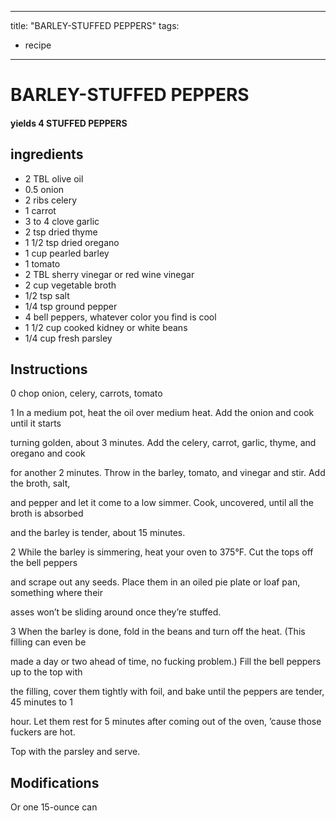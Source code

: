 
---
title: "BARLEY-STUFFED PEPPERS"
tags:
  - recipe
---
# BARLEY-STUFFED PEPPERS



#### yields  4 STUFFED PEPPERS


## ingredients
* 2 TBL olive oil 
* 0.5 onion 
* 2 ribs celery 
* 1 carrot 
* 3 to 4 clove garlic 
* 2 tsp dried thyme 
* 1 1/2 tsp dried oregano 
* 1 cup pearled barley 
* 1 tomato 
* 2 TBL sherry vinegar or red wine vinegar 
* 2 cup vegetable broth 
* 1/2 tsp salt 
* 1/4 tsp ground pepper 
* 4 bell peppers, whatever color you find is cool 
* 1 1/2 cup cooked kidney or white beans 
* 1/4 cup fresh parsley 



## Instructions
0 chop onion, celery, carrots, tomato

1 In a medium pot, heat the oil over medium heat. Add the onion and cook until it starts

turning golden, about 3 minutes. Add the celery, carrot, garlic, thyme, and oregano and cook

for another 2 minutes. Throw in the barley, tomato, and vinegar and stir. Add the broth, salt,

and pepper and let it come to a low simmer. Cook, uncovered, until all the broth is absorbed

and the barley is tender, about 15 minutes.

2 While the barley is simmering, heat your oven to 375°F. Cut the tops off the bell peppers

and scrape out any seeds. Place them in an oiled pie plate or loaf pan, something where their

asses won’t be sliding around once they’re stuffed.

3 When the barley is done, fold in the beans and turn off the heat. (This filling can even be

made a day or two ahead of time, no fucking problem.) Fill the bell peppers up to the top with

the filling, cover them tightly with foil, and bake until the peppers are tender, 45 minutes to 1

hour. Let them rest for 5 minutes after coming out of the oven, ’cause those fuckers are hot.

Top with the parsley and serve.



## Modifications
Or one 15-ounce can




